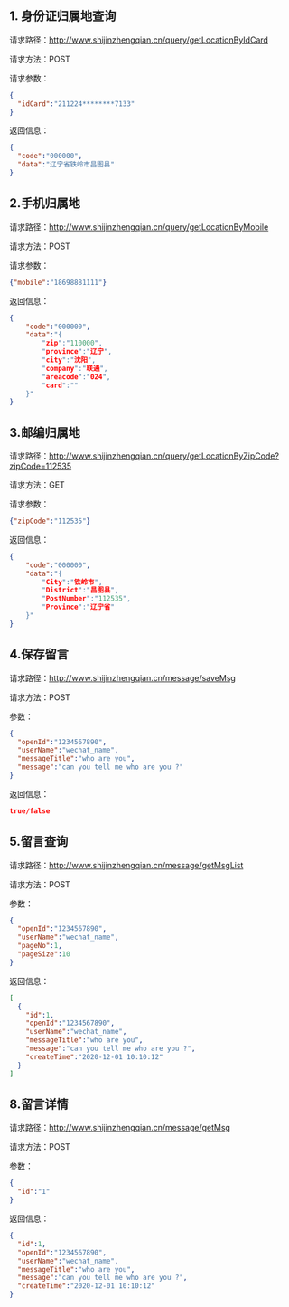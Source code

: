 

## 1. 身份证归属地查询

请求路径：http://www.shijinzhengqian.cn/query/getLocationByIdCard

请求方法：POST

请求参数：
```json
{
  "idCard":"211224********7133"
}
```
返回信息：

```json
{
  "code":"000000",
  "data":"辽宁省铁岭市昌图县"
}
```
## 2.手机归属地

请求路径：http://www.shijinzhengqian.cn/query/getLocationByMobile

请求方法：POST

请求参数：
```json
{"mobile":"18698881111"}
```
返回信息：

```json	
{
    "code":"000000",
    "data":"{
        "zip":"110000",
        "province":"辽宁",
        "city":"沈阳",
        "company":"联通",
        "areacode":"024",
        "card":""
    }"
}
```
## 3.邮编归属地

请求路径：http://www.shijinzhengqian.cn/query/getLocationByZipCode?zipCode=112535

请求方法：GET

请求参数：
```json	
{"zipCode":"112535"}
```
返回信息：
```json	
{
    "code":"000000",
    "data":"{
        "City":"铁岭市",
        "District":"昌图县",
        "PostNumber":"112535",
        "Province":"辽宁省"
    }"
}
```


## 4.保存留言

请求路径：http://www.shijinzhengqian.cn/message/saveMsg

请求方法：POST

参数：

```json
{
  "openId":"1234567890",
  "userName":"wechat_name",
  "messageTitle":"who are you",
  "message":"can you tell me who are you ?"
}
```



返回信息：

```json
true/false
```

## 5.留言查询

请求路径：http://www.shijinzhengqian.cn/message/getMsgList

请求方法：POST

参数：

```json
{
  "openId":"1234567890",
  "userName":"wechat_name",
  "pageNo":1,
  "pageSize":10
}
```



返回信息：

```json
[
  {
    "id":1,
    "openId":"1234567890",
    "userName":"wechat_name",
    "messageTitle":"who are you",
    "message":"can you tell me who are you ?",
    "createTime":"2020-12-01 10:10:12"
  }
]
```

## 8.留言详情

请求路径：http://www.shijinzhengqian.cn/message/getMsg

请求方法：POST

参数：

```json
{
  "id":"1"
}
```



返回信息：

```json
{
  "id":1,
  "openId":"1234567890",
  "userName":"wechat_name",
  "messageTitle":"who are you",
  "message":"can you tell me who are you ?",
  "createTime":"2020-12-01 10:10:12"
}
```

